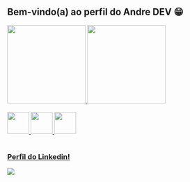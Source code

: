 ## Bem-vindo(a) ao perfil do Andre DEV 😁

 <div>
   <a href="https://github.com/DevAndreCampos">
   <img height="180em" src="https://github-readme-stats.vercel.app/api?username=BreadcrumbsDevAndreCampos&show_icons=true&theme=tokyonight&include_all_commits=true&count_private=true"/>
   <img height="180em" src="https://github-readme-stats.vercel.app/api/top-langs/?username=BreadcrumbsDevAndreCampos&layout=compact&langs_count=6&theme=tokyonight"/>
</div>
    
<div style="display: inline_block"><br>
 
 <img height="50em" src="https://cdn.jsdelivr.net/gh/devicons/devicon@latest/icons/html5/html5-original-wordmark.svg" />        
 <img height="50em" src="https://cdn.jsdelivr.net/gh/devicons/devicon@latest/icons/postgresql/postgresql-original.svg" />
 <img height="50em" src="https://cdn.jsdelivr.net/gh/devicons/devicon@latest/icons/azuresqldatabase/azuresqldatabase-original.svg" />

</div>
 
<br>
 
### Perfil do Linkedin!
 
<div> 
<a href="https://www.linkedin.com/in/andre-campos-a63796152" target="_blank"><img src="https://img.shields.io/badge/-LinkedIn-%230077B5?style=for-the-badge&logo=linkedin&logoColor=white" target="_blank"></a>
</div>
